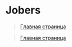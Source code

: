 # Jobers

> [Главная страница](https://jobers.vercel.app/)

> [Главная страница](https://jobers.vercel.app/blog.html)
